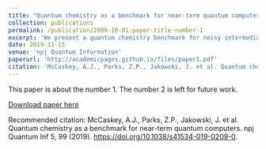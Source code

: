 ```yaml
---
title: "Quantum chemistry as a benchmark for near-term quantum computers"
collection: publications
permalink: /publication/2009-10-01-paper-title-number-1
excerpt: 'We present a quantum chemistry benchmark for noisy intermediate-scale quantum computers that leverages the variational quantum eigensolver, active-space reduction, a reduced unitary coupled cluster ansatz, and reduced density purification as error mitigation.'
date: 2019-11-15
venue: 'npj Quantum Information'
paperurl: 'http://academicpages.github.io/files/paper1.pdf'
citation: 'McCaskey, A.J., Parks, Z.P., Jakowski, J. et al. Quantum chemistry as a benchmark for near-term quantum computers. npj Quantum Inf 5, 99 (2019). https://doi.org/10.1038/s41534-019-0209-0'
---
```

This paper is about the number 1. The number 2 is left for future work.

[Download paper here](http://academicpages.github.io/files/paper1.pdf)

Recommended citation: McCaskey, A.J., Parks, Z.P., Jakowski, J. et al. Quantum chemistry as a benchmark for near-term quantum computers. npj Quantum Inf 5, 99 (2019). https://doi.org/10.1038/s41534-019-0209-0.